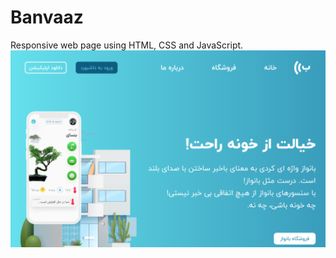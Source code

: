 # Banvaaz
 Responsive web page using HTML, CSS and JavaScript.
<img src="./assets/images/index.png" />
